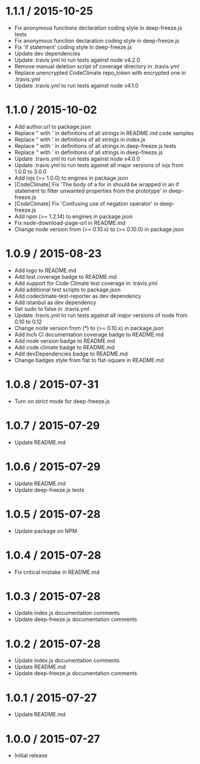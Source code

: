 1.1.1 / 2015-10-25
==================

* Fix anonymous functions declaration coding style in deep-freeze.js tests
* Fix anonymous function declaration coding style in deep-freeze.js
* Fix 'if statement' coding style in deep-freeze.js
* Update dev dependencies
* Update .travis.yml to run tests against node v4.2.0
* Remove manual deletion script of coverage directory in .travis.yml
* Replace unencrypted CodeClimate repo_token with encrypted one in .travis.yml
* Update .travis.yml to run tests against node v4.1.0

1.1.0 / 2015-10-02
==================

* Add author.url to package.json
* Replace " with ' in definitions of all strings in README.md code samples
* Replace " with ' in definitions of all strings in index.js
* Replace " with ' in definitions of all strings in deep-freeze.js tests
* Replace " with ' in definitions of all strings in deep-freeze.js
* Update .travis.yml to run tests against node v4.0.0
* Update .travis.yml to run tests against all major versions of iojs from 1.0.0 to 3.0.0
* Add iojs (>= 1.0.0) to engines in package.json
* [CodeClimate] Fix 'The body of a for in should be wrapped in an if statement to filter unwanted properties from the prototype' in deep-freeze.js
* [CodeClimate] Fix 'Confusing use of negation operator' in deep-freeze.js
* Add npm (>= 1.2.14) to engines in package.json
* Fix node-download-page-url in README.md
* Change node version from (>= 0.10.x) to (>= 0.10.0) in package.json

1.0.9 / 2015-08-23
==================

* Add logo to README.md
* Add test coverage badge to README.md
* Add support for Code Climate test coverage in .travis.yml
* Add additional test scripts to package.json
* Add codeclimate-test-reporter as dev dependency
* Add istanbul as dev dependency
* Set sudo to false in .travis.yml
* Update .travis.yml to run tests against all major versions of node from 0.10 to 0.12
* Change node version from (*) to (>= 0.10.x) in package.json
* Add Inch CI documentation coverage badge to README.md
* Add node version badge to README.md
* Add code climate badge to README.md
* Add devDependencies badge to README.md
* Change badges style from flat to flat-square in README.md

1.0.8 / 2015-07-31
==================

* Turn on strict mode for deep-freeze.js

1.0.7 / 2015-07-29
==================

* Update README.md

1.0.6 / 2015-07-29
==================

* Update README.md
* Update deep-freeze.js tests

1.0.5 / 2015-07-28
==================

* Update package on NPM

1.0.4 / 2015-07-28
==================

* Fix critical mistake in README.md

1.0.3 / 2015-07-28
==================

* Update index.js documentation comments
* Update deep-freeze.js documentation comments

1.0.2 / 2015-07-28
==================

* Update index.js documentation comments
* Update README.md
* Update deep-freeze.js documentation comments

1.0.1 / 2015-07-27
==================

* Update README.md

1.0.0 / 2015-07-27
==================

* Initial release